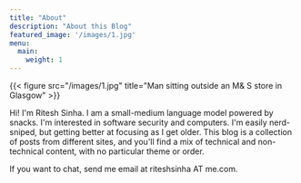 ```yaml
---
title: "About"
description: "About this Blog"
featured_image: '/images/1.jpg'
menu:
  main:
    weight: 1
---
```

{{< figure src="/images/1.jpg" title="Man sitting outside an M& S store in Glasgow" >}}

Hi! I'm Ritesh Sinha. I am a small-medium language model powered by snacks. I'm interested in software security and computers. I'm easily nerd-sniped, but getting better at focusing as I get older. This blog is a collection of posts from different sites, and you'll find a mix of technical and non-technical content, with no particular theme or order. 

If you want to chat, send me email at riteshsinha AT me.com. 
